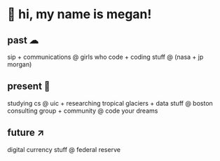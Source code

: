 <!DOCTYPE html>
<html>
<head>
<body>

  <h1>👋 hi, my name is megan!</h1>
  
  <h2>past ☁ </h2>
  sip + communications @ girls who code + coding stuff @ (nasa + jp morgan)
  
  <h2>present 🎁 </h2>
  studying cs @ uic + researching tropical glaciers + data stuff @ boston consulting group + community @ code your dreams
  
  <h2>future ↗ </h2>
  digital currency stuff @ federal reserve


</body>
</html>
